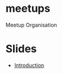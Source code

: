 # meetups
Meetup Organisation

# Slides

* [Introduction](http://go-talks.appspot.com/github.com/gocologne/meetups/00_introduction/introduction.slide)
